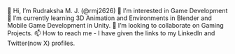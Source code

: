 👋 Hi, I’m Rudraksha M. J. (@rmj2626)
👀 I’m interested in Game Development
🌱 I’m currently learning 3D Animation and Environments in Blender and Mobile Game Development in Unity.
💞️ I’m looking to collaborate on Gaming Projects.
📫 How to reach me - I have given the links to my LinkedIn and Twitter(now X) profiles. 
